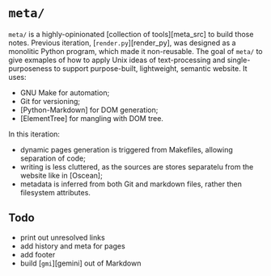 # `meta/`

`meta/` is a highly-opinionated [collection of tools][meta_src] to build those notes.
Previous iteration, [`render.py`][render_py], was designed as a monolitic Python program, which made it non-reusable. The goal of `meta/` to give exmaples of how to apply Unix ideas of text-processing and single-purposeness to support purpose-built, lightweight, semantic website.
It uses:

* GNU Make for automation;
* Git for versioning;
* [Python-Markdown] for DOM generation;
* [ElementTree] for mangling with DOM tree.

In this iteration:

* dynamic pages generation is triggered from Makefiles, allowing separation of code;
* writing is less cluttered, as the sources are stores separatelu from the website like in [Oscean];
* metadata is inferred from both Git and markdown files, rather then filesystem attributes.

## Todo

* print out unresolved links
* add history and meta for pages
* add footer
* build [`gmi`][gemini] out of Markdown
